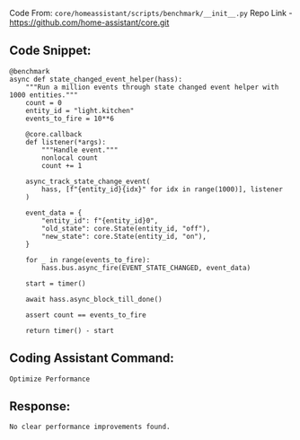 Code From: `core/homeassistant/scripts/benchmark/__init__.py` 
Repo Link - https://github.com/home-assistant/core.git



## Code Snippet:

```
@benchmark
async def state_changed_event_helper(hass):
    """Run a million events through state changed event helper with 1000 entities."""
    count = 0
    entity_id = "light.kitchen"
    events_to_fire = 10**6

    @core.callback
    def listener(*args):
        """Handle event."""
        nonlocal count
        count += 1

    async_track_state_change_event(
        hass, [f"{entity_id}{idx}" for idx in range(1000)], listener
    )

    event_data = {
        "entity_id": f"{entity_id}0",
        "old_state": core.State(entity_id, "off"),
        "new_state": core.State(entity_id, "on"),
    }

    for _ in range(events_to_fire):
        hass.bus.async_fire(EVENT_STATE_CHANGED, event_data)

    start = timer()

    await hass.async_block_till_done()

    assert count == events_to_fire

    return timer() - start
```

## Coding Assistant Command: 

`Optimize Performance`

## Response:

```
No clear performance improvements found.
```
